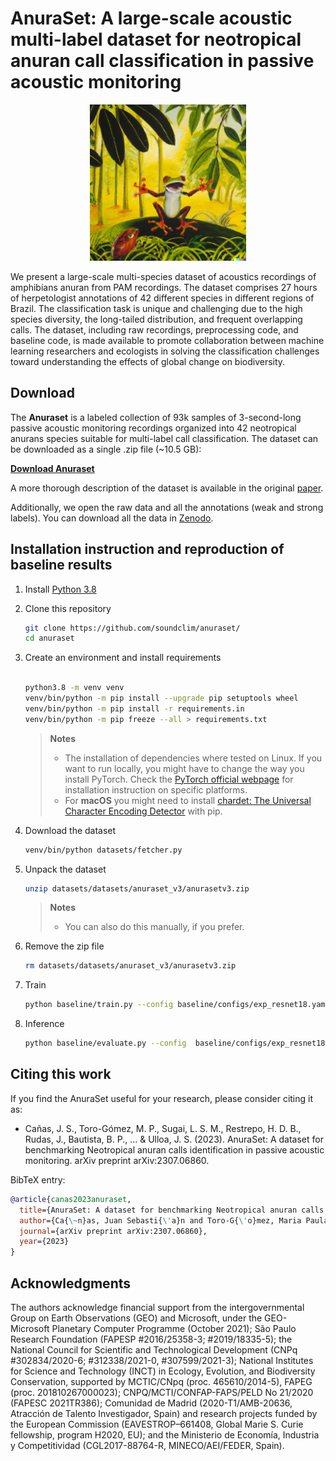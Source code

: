 # AnuraSet: A large-scale acoustic multi-label dataset for neotropical anuran call classification in passive acoustic monitoring
<div align="center">
<img class="img-fluid" src="assets/dalle_frog.png" alt="img-verification" width="250" height="250">
</div>

We present a large-scale multi-species dataset of acoustics recordings of amphibians anuran from PAM recordings. The dataset comprises 27 hours of herpetologist annotations of 42 different species in different regions of Brazil. The classification task is unique and challenging due to the high species diversity, the long-tailed distribution, and frequent overlapping calls. The dataset, including raw recordings, preprocessing code, and baseline code, is made available to promote collaboration between machine learning researchers and ecologists in solving the classification challenges toward understanding the effects of global change on biodiversity.

## Download

The **Anuraset** is a labeled collection of 93k samples of 3-second-long passive acoustic monitoring recordings organized into 42 neotropical anurans species suitable for multi-label call classification. The dataset can be downloaded as a single .zip file (~10.5 GB):

**[Download Anuraset](https://zenodo.org/record/8056090/files/anuraset.zip?download=1)**

A more thorough description of the dataset is available in the original [paper](https://arxiv.org/abs/2307.06860).

Additionally, we open the raw data and all the annotations (weak and strong labels). You can download all the data in [Zenodo](https://zenodo.org/record/8056090).

## Installation instruction and reproduction of baseline results

1.  Install [Python 3.8](https://www.python.org/downloads/release/python-3817/)

2.  Clone this repository

    ```bash
    git clone https://github.com/soundclim/anuraset/
    cd anuraset
    ```

3.  Create an environment and install requirements

    ```bash
    
    python3.8 -m venv venv
    venv/bin/python -m pip install --upgrade pip setuptools wheel
    venv/bin/python -m pip install -r requirements.in
    venv/bin/python -m pip freeze --all > requirements.txt
    ```

    > **Notes**
    > * The installation of dependencies where tested on Linux. If you want to run locally, you might have to change the way you install PyTorch. Check the [PyTorch official webpage](https://pytorch.org/get-started/locally/) for installation instruction on specific platforms.
    > * For **macOS** you might need to install [chardet: The Universal Character Encoding Detector](https://pypi.org/project/chardet/) with pip.

4.  Download the dataset

    ```bash
    venv/bin/python datasets/fetcher.py
    ```

5.  Unpack the dataset

    ```bash
    unzip datasets/datasets/anuraset_v3/anurasetv3.zip
    ```

    > **Notes**
    > * You can also do this manually, if you prefer.

6.  Remove the zip file

    ```bash
    rm datasets/datasets/anuraset_v3/anurasetv3.zip
    ```

7.  Train

    ```bash
    python baseline/train.py --config baseline/configs/exp_resnet18.yaml
    ```

8.  Inference

    ```bash
    python baseline/evaluate.py --config  baseline/configs/exp_resnet18.yaml
    ```

## Citing this work

If you find the AnuraSet useful for your research, please consider citing it as:

- Cañas, J. S., Toro-Gómez, M. P., Sugai, L. S. M., Restrepo, H. D. B., Rudas, J., Bautista, B. P., ... & Ulloa, J. S. (2023). AnuraSet: A dataset for benchmarking Neotropical anuran calls identification in passive acoustic monitoring. arXiv preprint arXiv:2307.06860.

BibTeX entry:

```bibtex
@article{canas2023anuraset,
  title={AnuraSet: A dataset for benchmarking Neotropical anuran calls identification in passive acoustic monitoring},
  author={Ca{\~n}as, Juan Sebasti{\'a}n and Toro-G{\'o}mez, Maria Paula and Sugai, Larissa Sayuri Moreira and Restrepo, Hern{\'a}n Dar{\'\i}o Ben{\'\i}tez and Rudas, Jorge and Bautista, Breyner Posso and Toledo, Lu{\'\i}s Felipe and Dena, Simone and Domingos, Ad{\~a}o Henrique Rosa and de Souza, Franco Leandro and others},
  journal={arXiv preprint arXiv:2307.06860},
  year={2023}
}
```

## Acknowledgments
The authors acknowledge financial support from the intergovernmental Group on Earth Observations (GEO) and Microsoft, under the GEO-Microsoft Planetary Computer Programme (October 2021); São Paulo Research Foundation (FAPESP #2016/25358-3; #2019/18335-5); the National Council for Scientific and Technological Development (CNPq #302834/2020-6; #312338/2021-0, #307599/2021-3); National Institutes for Science and Technology (INCT) in Ecology, Evolution, and Biodiversity Conservation, supported by MCTIC/CNpq (proc. 465610/2014-5), FAPEG (proc. 201810267000023); CNPQ/MCTI/CONFAP-FAPS/PELD No 21/2020 (FAPESC 2021TR386); Comunidad de Madrid (2020-T1/AMB-20636, Atracción de Talento Investigador, Spain) and research projects funded by the European Commission (EAVESTROP–661408, Global Marie S. Curie fellowship, program H2020, EU); and the Ministerio de Economía, Industria y Competitividad (CGL2017-88764-R, MINECO/AEI/FEDER, Spain).
